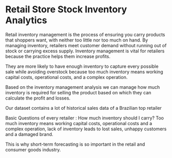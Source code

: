 # Retail Store Stock Inventory Analytics

Retail inventory management is the process of ensuring you carry products that shoppers want, with neither too little nor too much on hand. By managing inventory, retailers meet customer demand without running out of stock or carrying excess supply. Inventory management is vital for retailers because the practice helps them increase profits.

They are more likely to have enough inventory to capture every possible sale while avoiding overstock because too much inventory means working capital costs, operational costs, and a complex operation.

Based on the inventory management analysis we can manage how much inventory is required for selling the product based on which they can calculate the profit and losses.

Our dataset contains a lot of historical sales data of a Brazilian top retailer

Basic Questions of every retailer : How much inventory should I carry?  Too much inventory means working capital costs, operational costs and a complex operation, lack of inventory leads to lost sales, unhappy customers and a damaged brand.

This is why short-term forecasting is so important in the retail and consumer goods industry.

